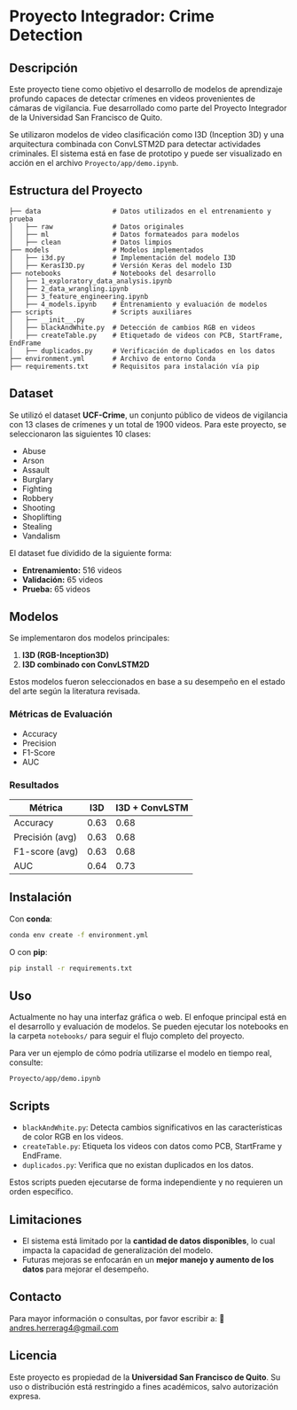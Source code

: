 # Proyecto Integrador: Crime Detection

## Descripción

Este proyecto tiene como objetivo el desarrollo de modelos de aprendizaje profundo capaces de detectar crímenes en videos provenientes de cámaras de vigilancia. Fue desarrollado como parte del Proyecto Integrador de la Universidad San Francisco de Quito.

Se utilizaron modelos de video clasificación como I3D (Inception 3D) y una arquitectura combinada con ConvLSTM2D para detectar actividades criminales. El sistema está en fase de prototipo y puede ser visualizado en acción en el archivo `Proyecto/app/demo.ipynb`.

## Estructura del Proyecto

```
├── data                  # Datos utilizados en el entrenamiento y prueba
│   ├── raw               # Datos originales
│   ├── ml                # Datos formateados para modelos
│   ├── clean             # Datos limpios
├── models                # Modelos implementados
│   ├── i3d.py            # Implementación del modelo I3D
│   ├── KerasI3D.py       # Versión Keras del modelo I3D
├── notebooks             # Notebooks del desarrollo
│   ├── 1_exploratory_data_analysis.ipynb
│   ├── 2_data_wrangling.ipynb
│   ├── 3_feature_engineering.ipynb
│   ├── 4_models.ipynb    # Entrenamiento y evaluación de modelos
├── scripts               # Scripts auxiliares
│   ├── __init__.py
│   ├── blackAndWhite.py  # Detección de cambios RGB en videos
│   ├── createTable.py    # Etiquetado de videos con PCB, StartFrame, EndFrame
│   ├── duplicados.py     # Verificación de duplicados en los datos
├── environment.yml       # Archivo de entorno Conda
├── requirements.txt      # Requisitos para instalación vía pip
```

## Dataset

Se utilizó el dataset **UCF-Crime**, un conjunto público de videos de vigilancia con 13 clases de crímenes y un total de 1900 videos. Para este proyecto, se seleccionaron las siguientes 10 clases:

* Abuse
* Arson
* Assault
* Burglary
* Fighting
* Robbery
* Shooting
* Shoplifting
* Stealing
* Vandalism

El dataset fue dividido de la siguiente forma:

* **Entrenamiento:** 516 videos
* **Validación:** 65 videos
* **Prueba:** 65 videos

## Modelos

Se implementaron dos modelos principales:

1. **I3D (RGB-Inception3D)**
2. **I3D combinado con ConvLSTM2D**

Estos modelos fueron seleccionados en base a su desempeño en el estado del arte según la literatura revisada.

### Métricas de Evaluación

* Accuracy
* Precision
* F1-Score
* AUC

### Resultados

| Métrica         | I3D  | I3D + ConvLSTM |
| --------------- | ---- | -------------- |
| Accuracy        | 0.63 | 0.68           |
| Precisión (avg) | 0.63 | 0.68           |
| F1-score (avg)  | 0.63 | 0.68           |
| AUC             | 0.64 | 0.73           |

## Instalación

Con **conda**:

```bash
conda env create -f environment.yml
```

O con **pip**:

```bash
pip install -r requirements.txt
```

## Uso

Actualmente no hay una interfaz gráfica o web. El enfoque principal está en el desarrollo y evaluación de modelos. Se pueden ejecutar los notebooks en la carpeta `notebooks/` para seguir el flujo completo del proyecto.

Para ver un ejemplo de cómo podría utilizarse el modelo en tiempo real, consulte:

```
Proyecto/app/demo.ipynb
```

## Scripts

* `blackAndWhite.py`: Detecta cambios significativos en las características de color RGB en los videos.
* `createTable.py`: Etiqueta los videos con datos como PCB, StartFrame y EndFrame.
* `duplicados.py`: Verifica que no existan duplicados en los datos.

Estos scripts pueden ejecutarse de forma independiente y no requieren un orden específico.

## Limitaciones

* El sistema está limitado por la **cantidad de datos disponibles**, lo cual impacta la capacidad de generalización del modelo.
* Futuras mejoras se enfocarán en un **mejor manejo y aumento de los datos** para mejorar el desempeño.

## Contacto

Para mayor información o consultas, por favor escribir a:
📧 [andres.herrerag4@gmail.com](mailto:andres.herrerag4@gmail.com)

## Licencia

Este proyecto es propiedad de la **Universidad San Francisco de Quito**. Su uso o distribución está restringido a fines académicos, salvo autorización expresa.
